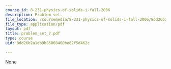 ```yaml
---
course_id: 8-231-physics-of-solids-i-fall-2006
description: Problem set.
file_location: /coursemedia/8-231-physics-of-solids-i-fall-2006/8dd26b2a1eb9b85868460be62f5d462c_problem_set_7.pdf
file_type: application/pdf
layout: pdf
title: problem_set_7.pdf
type: course
uid: 8dd26b2a1eb9b85868460be62f5d462c

---
```

None